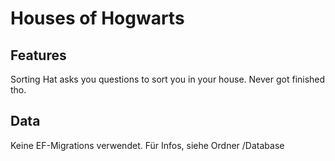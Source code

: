 # Houses of Hogwarts

## Features

Sorting Hat asks you questions to sort you in your house. Never got finished tho.


## Data

Keine EF-Migrations verwendet. Für Infos, siehe Ordner /Database

